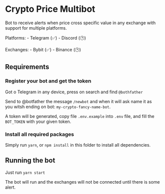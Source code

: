 # Crypto Price Multibot

Bot to receive alerts when price cross specific value in any exchange with support for multiple platforms.

Platforms:
    - Telegram (✅)
    - Discord (🕑)

Exchanges:
    - Bybit (✅)
    - Binance (🕑)

## Requirements

### Register your bot and get the token

Got o Telegram in any device, press on search and find `@bothfather`

Send to @botfather the message `/newbot` and when it will ask name it as you witsh
ending on bot: `my-crypto-fancy-name-bot`.

A token will be generated, copy file `.env.example` into `.env` file, and fill the `BOT_TOKEN`
with your given token.

### Install all required packages

Simply run `yarn`, or `npm install` in this folder to install all dependencies.

## Running the bot

Just run `yarn start`

The bot will run and the exchanges will not be connected until there is some alert.
